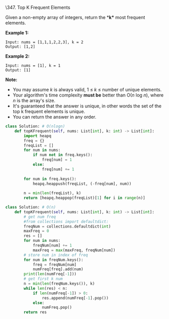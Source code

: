\347. Top K Frequent Elements

Given a non-empty array of integers, return the ***k\*** most frequent elements.

**Example 1:**

```
Input: nums = [1,1,1,2,2,3], k = 2
Output: [1,2]
```

**Example 2:**

```
Input: nums = [1], k = 1
Output: [1]
```

**Note:**

- You may assume *k* is always valid, 1 ≤ *k* ≤ number of unique elements.
- Your algorithm's time complexity **must be** better than O(*n* log *n*), where *n* is the array's size.
- It's guaranteed that the answer is unique, in other words the set of the top k frequent elements is unique.
- You can return the answer in any order.

```python
class Solution: # O(nlogn)
    def topKFrequent(self, nums: List[int], k: int) -> List[int]:
        import heapq
        freq = {}
        freqList = []  
        for num in nums:
            if num not in freq.keys():
                freq[num] = 1
            else:
                freq[num] += 1
              
        for num in freq.keys():
            heapq.heappush(freqList, (-freq[num], num))
        
        n = min(len(freqList), k)
        return [heapq.heappop(freqList)[1] for i in range(n)]   

class Solution: # O(n)
    def topKFrequent(self, nums: List[int], k: int) -> List[int]:
        # get num freq
        #from collections import defaultdict:
        freqNum = collections.defaultdict(int)
        maxFreq = 0
        res = []
        for num in nums:
            freqNum[num] += 1
            maxFreq = max(maxFreq, freqNum[num])
        # store num in index of freq 
        for num in freqNum.keys():
            freq = freqNum[num]
            numFreq[freq].add(num)
        print(len(numFreq[-1]))
        # get first k num
        n = min(len(freqNum.keys()), k)
        while len(res) < n:
            if len(numFreq[-1]) > 0:
                res.append(numFreq[-1].pop())
            else:
                numFreq.pop()   
        return res
```

